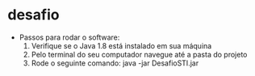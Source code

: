 # desafio

- Passos para rodar o software:
	1. Verifique se o Java 1.8 está instalado em sua máquina
	2. Pelo terminal do seu computador navegue até a pasta do projeto
	3. Rode o seguinte comando: java -jar DesafioSTI.jar